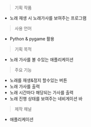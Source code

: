 
> 기획 작품 

- 노래 재생 시 노래가사를 보여주는 프로그램

> 사용 언어

- Python & pygame 활용

>기획  목적

- 노래 가사를 볼 수있는 애플리케이션

>주요 기능

- 노래를 재생&정지 할수있는 버튼
- 노래 가사를 출력
- 노래 시간마다 해당되는 가사를 출력
- 노래 진행 상태를 보여주는 네비게이션 바

>제작 채널

- 애플리케이션



